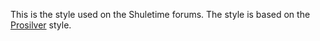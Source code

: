 This is the style used on the Shuletime forums. The style is based on the <a href="https://www.phpbb.com/customise/db/style/prosilver/">Prosilver</a> style. 


